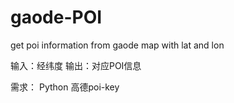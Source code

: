 # gaode-POI
get poi information from gaode map with lat and lon

输入：经纬度
输出：对应POI信息

需求：
Python
高德poi-key
